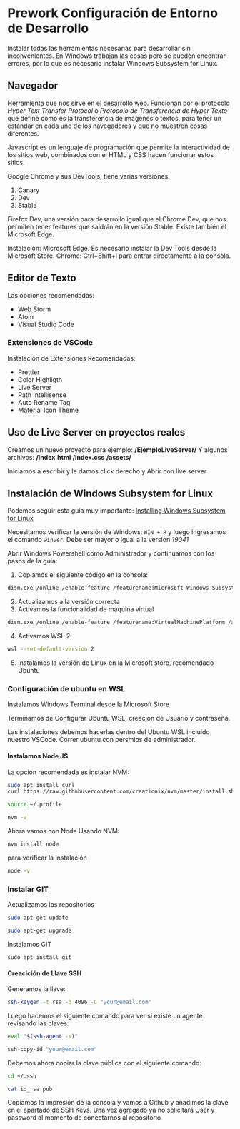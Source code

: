 # Prework Configuración de Entorno de Desarrollo

Instalar todas las herramientas necesarias para desarrollar sin inconvenientes. En Windows trabajan las cosas pero se pueden encontrar errores, por lo que es necesario instalar Windows Subsystem for Linux.

## Navegador

Herramienta que nos sirve en el desarrollo web. Funcionan por el protocolo _Hyper Text Transfer Protocol_ o _Protocolo de Transferencia de Hyper Texto_ que define como es la transferencia de imágenes o textos, para tener un estándar en cada uno de los navegadores y que no muestren cosas diferentes.

Javascript es un lenguaje de programación que permite la interactividad de los sitios web, combinados con el HTML y CSS hacen funcionar estos sitios.

Google Chrome y sus DevTools, tiene varias versiones:

1. Canary
2. Dev
3. Stable

Firefox Dev, una versión para desarrollo igual que el Chrome Dev, que nos permiten tener features que saldrán en la versión Stable. Existe también el Microsoft Edge.

Instalación: Microsoft Edge. Es necesario instalar la Dev Tools desde la Microsoft Store.
Chrome: Ctrl+Shift+I para entrar directamente a la consola.

## Editor de Texto

Las opciones recomendadas:

- Web Storm
- Atom
- Visual Studio Code

### Extensiones de VSCode

Instalación de Extensiones Recomendadas:

- Prettier
- Color Highligth
- Live Server
- Path Intellisense
- Auto Rename Tag
- Material Icon Theme

## Uso de Live Server en proyectos reales

Creamos un nuevo proyecto para ejemplo: **/EjemploLiveServer/**
Y algunos archivos: **/index.html** **/index.css** **/assets/**

Iniciamos a escribir y le damos click derecho y Abrir con live server

## Instalación de Windows Subsystem for Linux

Podemos seguir esta guía muy importante: [Installing Windows Subsystem for Linux](https://docs.microsoft.com/en-us/windows/wsl/install-win10)

Necesitamos verificar la versión de Windows: `WIN + R` y luego ingresamos el comando `winver`. Debe ser mayor o igual a la version _19041_

Abrir Windows Powershell como Administrador y continuamos con los pasos de la guia:

1. Copiamos el siguiente código en la consola:

```bash
dism.exe /online /enable-feature /featurename:Microsoft-Windows-Subsystem-Linux /all /norestart
```

2. Actualizamos a la versión correcta
3. Activamos la funcionalidad de máquina virtual

```bash
dism.exe /online /enable-feature /featurename:VirtualMachinePlatform /all /norestart
```

4. Activamos WSL 2

```bash
wsl --set-default-version 2
```

5. Instalamos la versión de Linux en la Microsoft store, recomendado Ubuntu

### Configuración de ubuntu en WSL

Instalamos Windows Terminal desde la Microsoft Store

Terminamos de Configurar Ubuntu WSL, creación de Usuario y contraseña.

Las instalaciones debemos hacerlas dentro del Ubuntu WSL incluido nuestro VSCode. Correr ubuntu con persmios de administrador.

#### Instalamos Node JS

La opción recomendada es instalar NVM:

```bash
sudo apt install curl
curl https://raw.githubusercontent.com/creationix/nvm/master/install.sh | bash

source ~/.profile

nvm -v
```

Ahora vamos con Node Usando NVM:

```bash
nvm install node
```

para verificar la instalación

```bash
node -v
```

### Instalar GIT

Actualizamos los repositorios

```bash
sudo apt-get update

sudo apt-get upgrade
```

Instalamos GIT

```
sudo apt install git
```

#### Creacición de Llave SSH

Generamos la llave:

```bash
ssh-keygen -t rsa -b 4096 -C "your@email.com"
```

Luego hacemos el siguiente comando para ver si existe un agente revisando las claves:

```bash
eval "$(ssh-agent -s)"

ssh-copy-id "your@email.com"
```

Debemos ahora copiar la clave pública con el siguiente comando:

```bash
cd ~/.ssh

cat id_rsa.pub
```

Copiamos la impresión de la consola y vamos a Github y añadimos la clave en el apartado de SSH Keys. Una vez agregado ya no solicitará User y password al momento de conectarnos al repositorio

